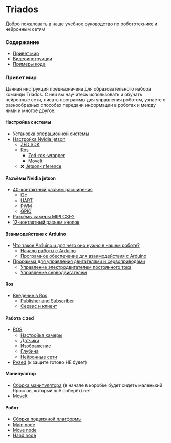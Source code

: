 # Triados
Добро пожаловать в наше учебное руководство по робототехнике и нейронным сетям

### Содержание

* [Привет мир](#привет-мир)
* [Видеоинструкции](#видеоинструкции)
* [Примеры кода](#примеры-кода)

### Привет мир

Данная инструкция предназначена для образовательного набора команды Triados. С ней вы научитесь использовать и обучать нейронные сети, писать программы для управления роботом, узнаете о разнообразных способах передачи информации в роботах и между ними и многое другое. 

#### Настройка системы
* [Установка операционной системы](docs/linux_installation.md)
* [Настройка Nvidia jetson](docs/setting_up_jetson_nano.md)
  * [ZED SDK](docs/setting_up_jetson_nano.md#zed-sdk)
  * [Ros](docs/setting_up_jetson_nano.md#ros)
    * [Zed-ros-wrapper](docs/setting_up_jetson_nano.md#zed-ros-wrapper)
    * [MoveIt](docs/setting_up_jetson_nano.md#moveit)
  * :x: [Jetson-inference](docs/setting_up_jetson_nano.md#jetson-inference)

#### Разъёмы Nvidia jetson
* [40-контактный разъем расширения](docs/40-pin_expansion_header.md)
  * [i2c](docs/i2c.md)
  * [UART](docs/UART.md)
  * [PWM](docs/PWM.md)
  * [GPIO](docs/GPIO.md)
* [Разьёмы камеры MIPI CSI-2](docs/MIPI_CSI.md)
* [12-контактный разъем кнопок](docs/12-pin_button_header.md)

#### Взаимодействие с Arduino
* [Что такое Arduino и для чего оно нужно в нашем роботе?](docs/arduino.md)
  * [Начало работы с Arduino](https://github.com/mook003/Triados/blob/main/docs/4to_takoe_arduino.md)
  * [Програмное обеспечение для взаимодействия с Arduino](https://github.com/mook003/Triados/blob/main/docs/the%20first%20arduino%20program.md)
* [Прорамма для управления двигателями и сервоприводами](docs/servo_and_motors.md) 
  * [Управление электродвигателем постоянного тока](docs/dc_motor.md)
  * [Управление серводвигателем](docs/servomotor.md)

#### Ros
* [Введение в Ros](docs/ros.md)
  * [Publisher and Subscriber](docs/ros.md#publisher-и-subscriber)
  * [Сервис и клиент](docs/ros.md#сервис-и-клиент)

#### Работа с zed
* [ROS](docs/zed.md#ros)
  * [Настройка камеры](docs/zed_param.md)
  * [Датчики](docs/sensors.md)
  * [Изображение](docs/camera.md)
  * [Глубина](docs/depth.md)
  * [Нейронные сети](docs/object_detection.md)
* [Pyzed](docs/zed.md#pyzed) (к защите готово НЕ будет)

#### Манипулятор
* [Сборка манипулятора](docs/manipulator_manual.md) (в начале в коробке будет сидеть маленький Ярослав, который всё соберёт) нет
* [MoveIt](docs/moveit.md)

#### Робот
* [Сборка подвижной платформы](docs/platform.md)
* [Main node](docs/main_node.md)
* [Move node](docs/move_node.md)
* [Hand node](docs/hand_node.md)
